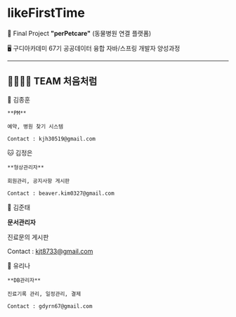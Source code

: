 # likeFirstTime

🌈 Final Project **"perPetcare"** (동물병원 연결 플랫폼)

🖥️ 구디아카데미 67기 공공데이터 융합 자바/스프링 개발자 양성과정

---

👨‍👩‍👧‍👦 TEAM 처음처럼
---
🐶 김종훈

    **PM** 
   
    예약, 병원 찾기 시스템
    
    Contact : kjh30519@gmail.com


🐱 김정은
    
    **형상관리자**

    회원관리, 공지사항 게시판

    Contact : beaver.kim0327@gmail.com

    
🦎 김준태

   **문서관리자**

   진료문의 게시판

   Contact : kjt8733@gmail.com

   
🦜 유리나

    **DB관리자**

    진료기록 관리, 일정관리, 결제

    Contact : gdyrn67@gmail.com

